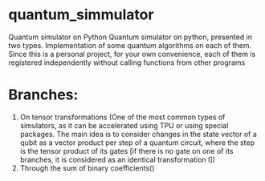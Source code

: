 # quantum_simmulator
Quantum simulator on Python
Quantum simulator on python, presented in two types. Implementation of some quantum algorithms on each of them. Since this is a personal project, for your own convenience, each of them is registered independently without calling functions from other programs
# Branches:

1. On tensor transformations (One of the most common types of simulators, as it can be accelerated using TPU or using special packages. The main idea is to consider changes in the state vector of a qubit as a vector product per step of a quantum circuit, where the step is the tensor product of its gates [if there is no gate on one of its branches, it is considered as an identical transformation I])
2. Through the sum of binary coefficients()
